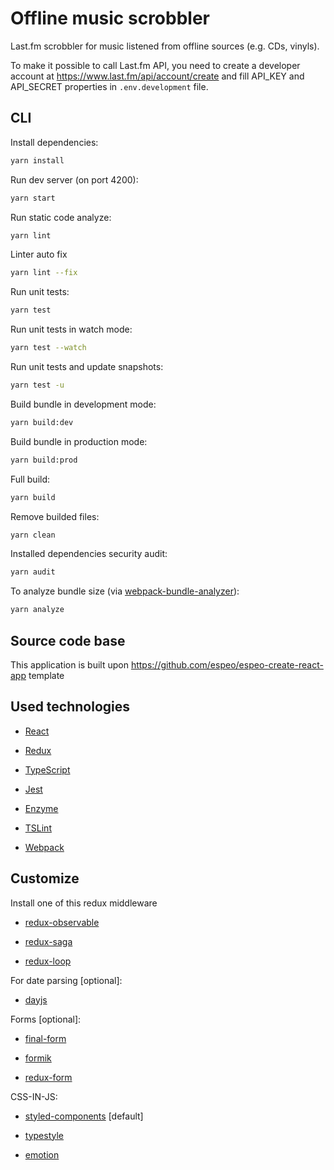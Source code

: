 # Offline music scrobbler

Last.fm scrobbler for music listened from offline sources (e.g. CDs, vinyls).

To make it possible to call Last.fm API, you need to create a developer account at https://www.last.fm/api/account/create
and fill API_KEY and API_SECRET properties in `.env.development` file. 

## CLI

Install dependencies:
```bash
yarn install
```

Run dev server (on port 4200):
```bash
yarn start
```

Run static code analyze:
```bash
yarn lint
```

Linter auto fix
```bash
yarn lint --fix
```

Run unit tests:
```bash
yarn test
```

Run unit tests in watch mode:
```bash
yarn test --watch
```
Run unit tests and update snapshots:
```bash
yarn test -u
```

Build bundle in development mode:
```bash
yarn build:dev
```

Build bundle in production mode:
```bash
yarn build:prod
```

Full build:
```bash
yarn build
```

Remove builded files:
```bash
yarn clean
```

Installed dependencies security audit:
```bash
yarn audit
```

To analyze bundle size (via [webpack-bundle-analyzer](https://github.com/webpack-contrib/webpack-bundle-analyzer)):
```bash
yarn analyze
```

## Source code base

This application is built upon https://github.com/espeo/espeo-create-react-app template

## Used technologies

* [React](https://reactjs.org/)

* [Redux](https://redux.js.org/)

* [TypeScript](https://www.typescriptlang.org/)

* [Jest](https://jestjs.io/)

* [Enzyme](https://airbnb.io/enzyme/docs/guides/jest.html)

* [TSLint](https://palantir.github.io/tslint/)

* [Webpack](https://webpack.js.org/)

## Customize

Install one of this redux middleware

* [redux-observable](https://redux-observable.js.org/)

* [redux-saga](https://redux-saga.js.org/)

* [redux-loop](https://redux-loop.js.org/)

For date parsing [optional]:

* [dayjs](https://github.com/iamkun/dayjs)

Forms [optional]:

* [final-form](https://github.com/final-form/react-final-form#videos)

* [formik](https://jaredpalmer.com/formik)

* [redux-form](https://redux-form.com/8.2.2/)

CSS-IN-JS:

* [styled-components](https://www.styled-components.com) [default]

* [typestyle](https://github.com/typestyle/typestyle)

* [emotion](https://github.com/emotion-js/emotion)
